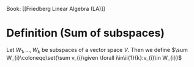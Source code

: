 Book: [[Friedberg Linear Algebra (LA)]]
# Definition (Sum of subspaces)
Let $W_{1},\dots,W_{k}$ be subspaces of a vector space $V$.
Then we define $\sum W_{i}\coloneqq\set{\sum v_{i}\given \forall i\in\ii{1}{k}:v_{i}\in W_{i}}$
